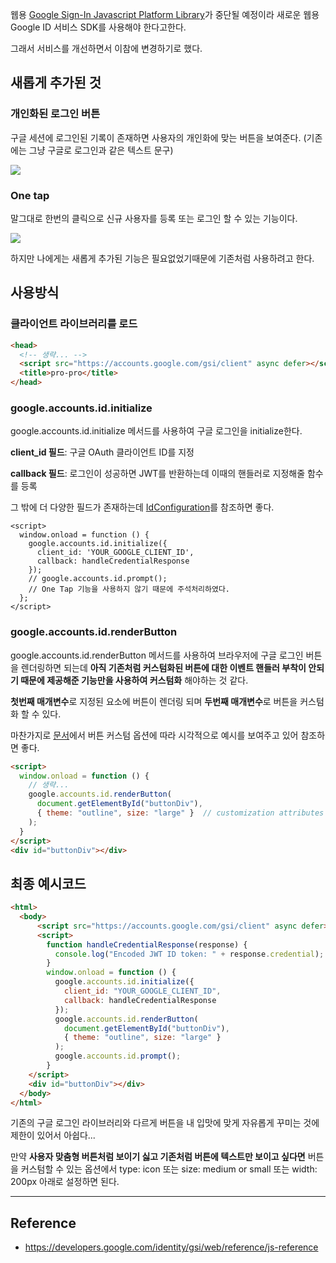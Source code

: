 웹용 [Google Sign-In Javascript Platform Library](https://developers.google.com/identity/sign-in/web/sign-in)가 중단될 예정이라 새로운 웹용 Google ID 서비스 SDK를 사용해야 한다고한다.

그래서 서비스를 개선하면서 이참에 변경하기로 했다.

## 새롭게 추가된 것

### 개인화된 로그인 버튼

구글 세션에 로그인된 기록이 존재하면 사용자의 개인화에 맞는 버튼을 보여준다. (기존에는 그냥 구글로 로그인과 같은 텍스트 문구)

![](https://velog.velcdn.com/images/jiseong/post/198aeccb-f814-45ce-95b5-74c96369e323/image.png)


### One tap

말그대로 한번의 클릭으로 신규 사용자를 등록 또는 로그인 할 수 있는 기능이다.

![](https://velog.velcdn.com/images/jiseong/post/22609f9e-b77c-4294-8a52-93e140e8e38a/image.png)


하지만 나에게는 새롭게 추가된 기능은 필요없었기때문에 기존처럼 사용하려고 한다.

## 사용방식

### 클라이언트 라이브러리를 로드
```html
<head>
  <!-- 생략... -->
  <script src="https://accounts.google.com/gsi/client" async defer></script>
  <title>pro-pro</title>
</head>
```

### google.accounts.id.initialize

google.accounts.id.initialize 메서드를 사용하여 구글 로그인을 initialize한다. 

**client_id 필드**:  구글 OAuth 클라이언트 ID를 지정

**callback 필드**: 로그인이 성공하면 JWT를 반환하는데 이때의 핸들러로 지정해줄 함수를 등록

그 밖에 더 다양한 필드가 존재하는데 [IdConfiguration](https://developers.google.com/identity/gsi/web/reference/js-reference#IdConfiguration)를 참조하면 좋다.


```
<script>
  window.onload = function () {
    google.accounts.id.initialize({
      client_id: 'YOUR_GOOGLE_CLIENT_ID',
      callback: handleCredentialResponse
    });
    // google.accounts.id.prompt();
    // One Tap 기능을 사용하지 않기 때문에 주석처리하였다.
  };
</script>
```

### google.accounts.id.renderButton

google.accounts.id.renderButton 메서드를 사용하여 브라우저에 구글 로그인 버튼을 렌더링하면 되는데 **아직 기존처럼 커스텀화된 버튼에 대한 이벤트 핸들러 부착이 안되기 때문에 제공해준 기능만을 사용하여 커스텀화** 해야하는 것 같다.


**첫번째 매개변수**로 지정된 요소에 버튼이 렌더링 되며 **두번째 매개변수**로 버튼을 커스텀화 할 수 있다.

마찬가지로 [문서](https://developers.google.com/identity/gsi/web/reference/js-reference#GsiButtonConfiguration)에서 버튼 커스텀 옵션에 따라 시각적으로 예시를 보여주고 있어 참조하면 좋다.

```html
<script>
  window.onload = function () {
	// 생략...
    google.accounts.id.renderButton(
      document.getElementById("buttonDiv"),
      { theme: "outline", size: "large" }  // customization attributes
    );
  }
</script>
<div id="buttonDiv"></div> 
```


## 최종 예시코드

```html
<html>
  <body>
      <script src="https://accounts.google.com/gsi/client" async defer></script>
      <script>
        function handleCredentialResponse(response) {
          console.log("Encoded JWT ID token: " + response.credential);
        }
        window.onload = function () {
          google.accounts.id.initialize({
            client_id: "YOUR_GOOGLE_CLIENT_ID",
            callback: handleCredentialResponse
          });
          google.accounts.id.renderButton(
            document.getElementById("buttonDiv"),
            { theme: "outline", size: "large" }
          );
          google.accounts.id.prompt();
        }
    </script>
    <div id="buttonDiv"></div> 
  </body>
</html>
```
기존의 구글 로그인 라이브러리와 다르게 버튼을 내 입맛에 맞게 자유롭게 꾸미는 것에 제한이 있어서 아쉽다...

만약 **사용자 맞춤형 버튼처럼 보이기 싫고 기존처럼 버튼에 텍스트만 보이고 싶다면** 버튼을 커스텀할 수 있는 옵션에서 type: icon 또는 size: medium or small 또는 width: 200px 아래로 설정하면 된다. 




---

## Reference

- https://developers.google.com/identity/gsi/web/reference/js-reference